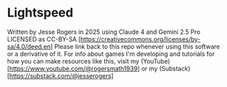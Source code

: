 # Lightspeed
Written by Jesse Rogers in 2025 using Claude 4 and Gemini 2.5 Pro
LICENSED as CC-BY-SA [https://creativecommons.org/licenses/by-sa/4.0/deed.en]
Please link back to this repo whenever using this software or a derivative of it.
For info about games I'm developing and tutorials for how you can make resources like this, visit my (YouTube)[https://www.youtube.com/@rogersmath1939] or my (Substack)[https://substack.com/@jesserogers]
